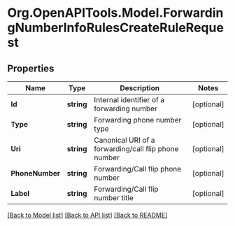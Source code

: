 
# Org.OpenAPITools.Model.ForwardingNumberInfoRulesCreateRuleRequest

## Properties

Name | Type | Description | Notes
------------ | ------------- | ------------- | -------------
**Id** | **string** | Internal identifier of a forwarding number | [optional] 
**Type** | **string** | Forwarding phone number type | [optional] 
**Uri** | **string** | Canonical URI of a forwarding/call flip phone number | [optional] 
**PhoneNumber** | **string** | Forwarding/Call flip phone number | [optional] 
**Label** | **string** | Forwarding/Call flip number title | [optional] 

[[Back to Model list]](../README.md#documentation-for-models)
[[Back to API list]](../README.md#documentation-for-api-endpoints)
[[Back to README]](../README.md)


